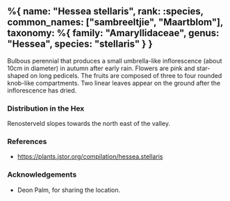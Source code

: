 %{
    name: "Hessea stellaris",
    rank: :species,
    common_names: ["sambreeltjie", "Maartblom"],
    taxonomy: %{
        family: "Amaryllidaceae",
        genus: "Hessea",
        species: "stellaris"
    }
}
---

Bulbous perennial that produces a small umbrella-like inflorescence (about 10cm in diameter) in autumn after early rain. Flowers are pink and star-shaped on long pedicels. The fruits are composed of three to four rounded knob-like compartments. Two linear leaves appear on the ground after the inflorescence has dried.

<!-- read more -->

### Distribution in the Hex

Renosterveld slopes towards the north east of the valley.

### References

* https://plants.jstor.org/compilation/hessea.stellaris

### Acknowledgements

* Deon Palm, for sharing the location.